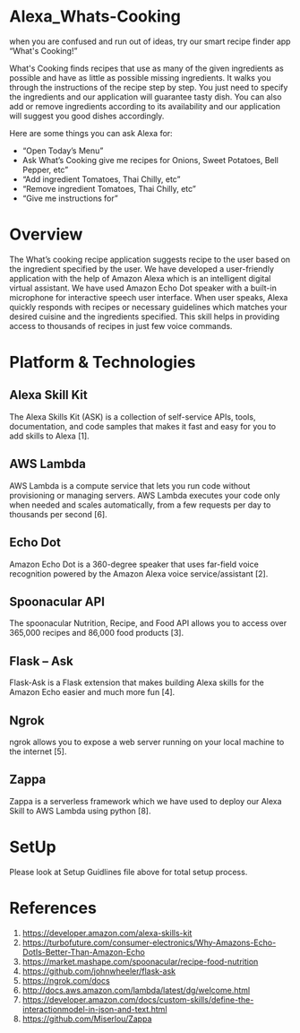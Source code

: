 # Alexa_Whats-Cooking
when you are confused and run out of ideas, try our smart recipe finder app “What's Cooking!”

What's Cooking finds recipes that use as many of the given ingredients as possible and have as little as possible missing ingredients. It walks you through the instructions of the recipe step by step. You just need to specify the ingredients and our application will guarantee tasty dish. You can also add or remove ingredients according to its availability and our application will suggest you good dishes accordingly.

Here are some things you can ask Alexa for:

* “Open Today’s Menu”
* Ask What’s Cooking give me recipes for Onions, Sweet Potatoes, Bell Pepper, etc”
* “Add ingredient Tomatoes, Thai Chilly, etc”
* “Remove ingredient Tomatoes, Thai Chilly, etc”
* “Give me instructions for”

# Overview

The What’s cooking recipe application suggests recipe to the user based on
the ingredient specified by the user. We have developed a user-friendly
application with the help of Amazon Alexa which is an intelligent digital virtual
assistant. We have used Amazon Echo Dot speaker with a built-in
microphone for interactive speech user interface. When user speaks, Alexa
quickly responds with recipes or necessary guidelines which matches your
desired cuisine and the ingredients specified. This skill helps in providing
access to thousands of recipes in just few voice commands.

# Platform & Technologies

## Alexa Skill Kit
The Alexa Skills Kit (ASK) is a collection of self-service APIs, tools,
documentation, and code samples that makes it fast and easy for you to add
skills to Alexa [1].

## AWS Lambda
AWS Lambda is a compute service that lets you run code without
provisioning or managing servers. AWS Lambda executes your code only
when needed and scales automatically, from a few requests per day to
thousands per second [6].

## Echo Dot
Amazon Echo Dot is a 360-degree speaker that uses far-field voice
recognition powered by the Amazon Alexa voice service/assistant [2].

## Spoonacular API
The spoonacular Nutrition, Recipe, and Food API allows you to access over
365,000 recipes and 86,000 food products [3].

## Flask – Ask
Flask-Ask is a Flask extension that makes building Alexa skills for the
Amazon Echo easier and much more fun [4].

## Ngrok
ngrok allows you to expose a web server running on your local machine to
the internet [5].

## Zappa
Zappa is a serverless framework which we have used to deploy our Alexa 
Skill to AWS Lambda using python [8].

# SetUp
Please look at Setup Guidlines file above for total setup process.

# References

1. https://developer.amazon.com/alexa-skills-kit
2. https://turbofuture.com/consumer-electronics/Why-Amazons-Echo-DotIs-Better-Than-Amazon-Echo
3. https://market.mashape.com/spoonacular/recipe-food-nutrition
4. https://github.com/johnwheeler/flask-ask
5. https://ngrok.com/docs
6. http://docs.aws.amazon.com/lambda/latest/dg/welcome.html
7. https://developer.amazon.com/docs/custom-skills/define-the-interactionmodel-in-json-and-text.html
8. https://github.com/Miserlou/Zappa
